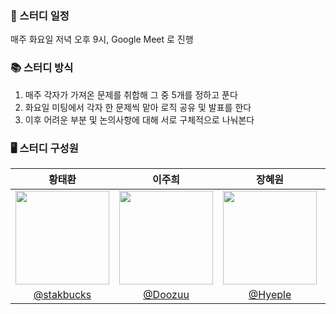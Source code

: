 ### 📅 스터디 일정
매주 화요일 저녁 오후 9시, Google Meet 로 진행 

### 📚 스터디 방식

1. 매주 각자가 가져온 문제를 취합해 그 중 5개를 정하고 푼다 <br/>
2. 화요일 미팅에서 각자 한 문제씩 맡아 로직 공유 및 발표를 한다 
3. 이후 어려운 부분 및 논의사항에 대해 서로 구체적으로 나눠본다


### 🖥 스터디 구성원
|                                   황태환                                    |                                   이주희                                    |                                   장혜원                                   | 백광인 |
| :-------------------------------------------------------------------------: | :-------------------------------------------------------------------------: | :------------------------------------------------------------------------: | :----: |
| <img src="https://avatars.githubusercontent.com/u/107744534?v=4" width=150> | <img src="https://avatars.githubusercontent.com/u/104717341?v=4" width=150> | <img src="https://avatars.githubusercontent.com/u/86519064?v=4" width=150> | <img src="https://avatars.githubusercontent.com/u/74497253?v=4" width=150> |
|                 [@stakbucks](https://github.com/stakbucks)                  |                    [@Doozuu](https://github.com/Doozuu)                     |                    [@Hyeple](https://github.com/Hyeple)                    | [@RookieAND](https://github.com/RookieAND) |
